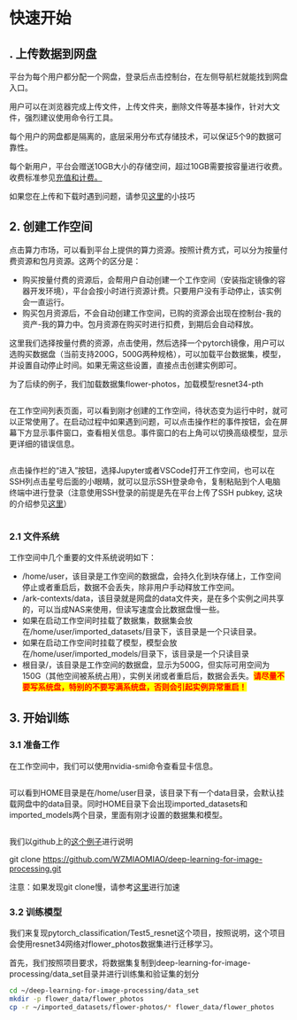 # 快速开始

## . 上传数据到网盘

平台为每个用户都分配一个网盘，登录后点击控制台，在左侧导航栏就能找到网盘入口。

用户可以在浏览器完成上传文件，上传文件夹，删除文件等基本操作，针对大文件，强烈建议使用命令行工具。

每个用户的网盘都是隔离的，底层采用分布式存储技术，可以保证5个9的数据可靠性。

每个新用户，平台会赠送10GB大小的存储空间，超过10GB需要按容量进行收费。收费标准参见[充值和计费。](broken-reference)

如果您在上传和下载时遇到问题，请参见[这里](broken-reference)的小技巧

## 2. 创建工作空间

点击算力市场，可以看到平台上提供的算力资源。按照计费方式，可以分为按量付费资源和包月资源。这两个的区分是：

* 购买按量付费的资源后，会帮用户自动创建一个工作空间（安装指定镜像的容器开发环境），平台会按小时进行资源计费。只要用户没有手动停止，该实例会一直运行。
* 购买包月资源后，不会自动创建工作空间，已购的资源会出现在控制台-我的资产-我的算力中。包月资源在购买时进行扣费，到期后会自动释放。

这里我们选择按量付费的资源，点击使用，然后选择一个pytorch镜像，用户可以选购买数据盘（当前支持200G，500G两种规格），可以加载平台数据集，模型，并设置自动停止时间。如果无需这些设置，直接点击创建实例即可。

为了后续的例子，我们加载数据集flower-photos，加载模型resnet34-pth

<figure><img src="broken-reference" alt=""><figcaption></figcaption></figure>

在工作空间列表页面，可以看到刚才创建的工作空间，待状态变为运行中时，就可以正常使用了。在启动过程中如果遇到问题，可以点击操作栏的事件按钮，会在屏幕下方显示事件窗口，查看相关信息。事件窗口的右上角可以切换高级模型，显示更详细的错误信息。

<figure><img src="broken-reference" alt=""><figcaption></figcaption></figure>

点击操作栏的“进入”按钮，选择Jupyter或者VSCode打开工作空间，也可以在SSH列点击星号后面的小眼睛，就可以显示SSH登录命令，复制粘贴到个人电脑终端中进行登录（注意使用SSH登录的前提是先在平台上传了SSH pubkey, 这块的介绍参见[这里](broken-reference)）

<figure><img src="broken-reference" alt=""><figcaption></figcaption></figure>

### 2.1 文件系统

工作空间中几个重要的文件系统说明如下：

* /home/user，该目录是工作空间的数据盘，会持久化到块存储上，工作空间停止或者重启后，数据不会丢失，除非用户手动释放工作空间。
* /ark-contexts/data，该目录就是网盘的data文件夹，是在多个实例之间共享的，可以当成NAS来使用，但读写速度会比数据盘慢一些。
* 如果在启动工作空间时挂载了数据集，数据集会放在/home/user/imported\_datasets/目录下，该目录是一个只读目录。
* 如果在启动工作空间时挂载了模型，模型会放在/home/user/imported\_models/目录下，该目录是一个只读目录
* 根目录/，该目录是工作空间的数据盘，显示为500G，但实际可用空间为150G（其他空间被系统占用），实例关闭或者重启后，数据会丢失。<mark style="color:red;">**请尽量不要写系统盘，特别的不要写满系统盘，否则会引起实例异常重启！**</mark>

## 3. 开始训练

### 3.1 准备工作

在工作空间中，我们可以使用nvidia-smi命令查看显卡信息。

<figure><img src="broken-reference" alt=""><figcaption></figcaption></figure>

可以看到HOME目录是在/home/user目录，该目录下有一个data目录，会默认挂载网盘中的data目录。同时HOME目录下会出现imported\_datasets和imported\_models两个目录，里面有刚才设置的数据集和模型。

<figure><img src="broken-reference" alt=""><figcaption></figcaption></figure>

我们以github上的[这个例子](https://github.com/WZMIAOMIAO/deep-learning-for-image-processing)进行说明

git clone https://github.com/WZMIAOMIAO/deep-learning-for-image-processing.git

注意：如果发现git clone慢，请参考[这里](broken-reference)进行加速

### 3.2 训练模型

我们来复现pytorch\_classification/Test5\_resnet这个项目，按照说明，这个项目会使用resnet34网络对flower\_photos数据集进行迁移学习。

首先，我们按照项目要求，将数据集复制到deep-learning-for-image-processing/data\_set目录并进行训练集和验证集的划分

```bash
cd ~/deep-learning-for-image-processing/data_set
mkdir -p flower_data/flower_photos
cp -r ~/imported_datasets/flower-photos/* flower_data/flower_photos 
```
